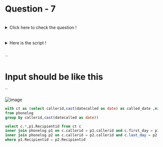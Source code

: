 # Question - 7

</details>
<br>
<details>
  <summary>Click here to check the question !</summary>
<br>

</details>
<br>

</details>
<br>
<details>
  <summary>Here is the script !</summary>
<br>

``
  create table phonelog(
    Callerid int, 
    Recipientid int,
    Datecalled datetime
);

insert into phonelog(Callerid, Recipientid, Datecalled)
values(1, 2, '2019-01-01 09:00:00.000'),
       (1, 3, '2019-01-01 17:00:00.000'),
       (1, 4, '2019-01-01 23:00:00.000'),
       (2, 5, '2019-07-05 09:00:00.000'),
       (2, 3, '2019-07-05 17:00:00.000'),
       (2, 3, '2019-07-05 17:20:00.000'),
       (2, 5, '2019-07-05 23:00:00.000'),
       (2, 3, '2019-08-01 09:00:00.000'),
       (2, 3, '2019-08-01 17:00:00.000'),
       (2, 5, '2019-08-01 19:30:00.000'),
       (2, 4, '2019-08-02 09:00:00.000'),
       (2, 5, '2019-08-02 10:00:00.000'),
       (2, 5, '2019-08-02 10:45:00.000'),
       (2, 4, '2019-08-02 11:00:00.000');
  ``
  
  </details>
<br>

``
# Input should be like this
``

![image](https://user-images.githubusercontent.com/120908587/218095113-ce933433-edf0-45cc-a6ac-e27abde055c3.png)




```sql 
with ct as (select callerid,cast(datecalled as date) as called_date ,min(datecalled) as first_day,max(datecalled) as last_day
from phonelog
group by callerid,cast(datecalled as date))

select c.*,p1.Recipientid from ct c
inner join phonelog p1 on c.callerid = p1.callerid and c.first_day = p1.Datecalled
inner join phonelog p2 on c.callerid = p2.callerid and c.last_day = p2.Datecalled
where p1.Recipientid = p2.Recipientid
```
